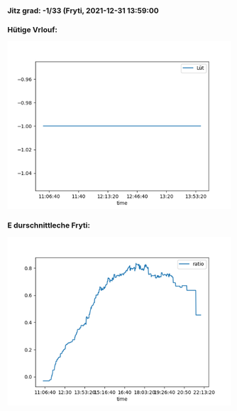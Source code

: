 ### Jitz grad: -1/33 (Fryti, 2021-12-31 13:59:00

### Hütige Vrlouf:
![Graph](Today.png)

### E durschnittleche Fryti:
![Graph](Fryti.png)